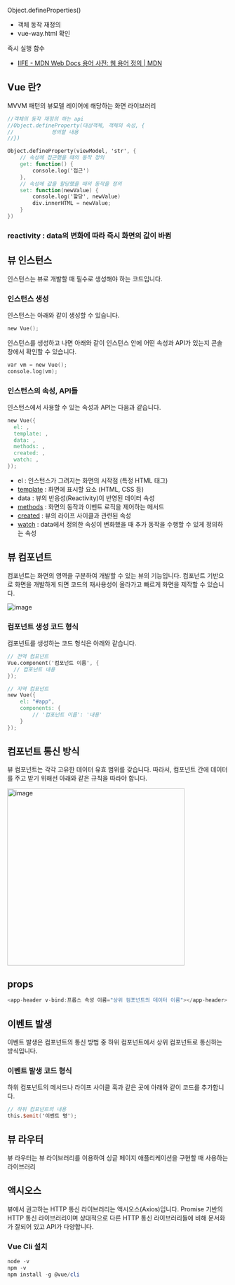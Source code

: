 <!-- https://developer.mozilla.org/en-US/docs/Web/JavaScript/Reference/Global_Objects/Object/defineProperty -->

Object.defineProperties()

- 객체 동작 재정의
- vue-way.html 확인

즉시 실행 함수

- [IIFE - MDN Web Docs 용어 사전: 웹 용어 정의 | MDN](https://developer.mozilla.org/ko/docs/Glossary/IIFE)



## Vue 란?

MVVM 패턴의 뷰모델 레이어에 해당하는 화면 라이브러리<br>

```v
//객체의 동작 재정의 하는 api
//Object.defineProperty(대상객체, 객체의 속성, {
//            정의할 내용      
//})

Object.defineProperty(viewModel, 'str', {
    // 속성에 접근했을 때의 동작 정의
    get: function() {
        console.log('접근')
    },
    // 속성에 값을 할당했을 때의 동작을 정의
    set: function(newValue) {
        console.log('할당', newValue)
        div.innerHTML = newValue;
    }
})
```

### reactivity : data의 변화에 따라 즉시 화면의 값이 바뀜

## 

## 뷰 인스턴스

인스턴스는 뷰로 개발할 때 필수로 생성해야 하는 코드입니다.<br>

### 인스턴스 생성

인스턴스는 아래와 같이 생성할 수 있습니다.<br>

```v
new Vue();
```

인스턴스를 생성하고 나면 아래와 같이 인스턴스 안에 어떤 속성과 API가 있는지 콘솔 창에서 확인할 수 있습니다.<br>

```v
var vm = new Vue();
console.log(vm);
```

### 인스턴스의 속성, API들

인스턴스에서 사용할 수 있는 속성과 API는 다음과 같습니다.<br>

```v
new Vue({
  el: ,
  template: ,
  data: ,
  methods: ,
  created: ,
  watch: ,
});
```

- el : 인스턴스가 그려지는 화면의 시작점 (특정 HTML 태그)
- [template](https://joshua1988.github.io/vue-camp/vue/template.html) : 화면에 표시할 요소 (HTML, CSS 등)
- data : 뷰의 반응성(Reactivity)이 반영된 데이터 속성
- [methods](https://joshua1988.github.io/vue-camp/syntax/methods.html) : 화면의 동작과 이벤트 로직을 제어하는 메서드
- [created](https://joshua1988.github.io/vue-camp/vue/life-cycle.html) : 뷰의 라이프 사이클과 관련된 속성
- [watch](https://joshua1988.github.io/vue-camp/syntax/watch.html) : data에서 정의한 속성이 변화했을 때 추가 동작을 수행할 수 있게 정의하는 속성

## 뷰 컴포넌트

컴포넌트는 화면의 영역을 구분하여 개발할 수 있는 뷰의 기능입니다. 컴포넌트 기반으로 화면을 개발하게 되면 코드의 재사용성이 올라가고 빠르게 화면을 제작할 수 있습니다.<br>

![image](https://user-images.githubusercontent.com/82499591/172050774-f5f1e325-5d92-439d-8110-433b5825b792.png)

### 컴포넌트 생성 코드 형식

컴포넌트를 생성하는 코드 형식은 아래와 같습니다.<br>

```v
// 전역 컴포넌트
Vue.component('컴포넌트 이름', {
  // 컴포넌트 내용
});
```

```v
// 지역 컴포넌트
new Vue({
    el: "#app",
    components: {
        // '컴포넌트 이름': '내용'
    }
});
```

## 컴포넌트 통신 방식

뷰 컴포넌트는 각각 고유한 데이터 유효 범위를 갖습니다. 따라서, 컴포넌트 간에 데이터를 주고 받기 위해선 아래와 같은 규칙을 따라야 합니다.

<img title="" src="https://user-images.githubusercontent.com/82499591/172054716-f5011764-f0ef-444f-81e4-2e77b484111d.png" alt="image" width="404">

## props

```v
<app-header v-bind:프롭스 속성 이름="상위 컴포넌트의 데이터 이름"></app-header>
```

## 이벤트 발생

이벤트 발생은 컴포넌트의 통신 방법 중 하위 컴포넌트에서 상위 컴포넌트로 통신하는 방식입니다.<br>

### 이벤트 발생 코드 형식

하위 컴포넌트의 메서드나 라이프 사이클 훅과 같은 곳에 아래와 같이 코드를 추가합니다.<br>

```v
// 하위 컴포넌트의 내용
this.$emit('이벤트 명');
```

## 뷰 라우터

뷰 라우터는 뷰 라이브러리를 이용하여 싱글 페이지 애플리케이션을 구현할 때 사용하는 라이브러리<br>

## 액시오스

뷰에서 권고하는 HTTP 통신 라이브러리는 액시오스(Axios)입니다. Promise 기반의 HTTP 통신 라이브러리이며 상대적으로 다른 HTTP 통신 라이브러리들에 비해 문서화가 잘되어 있고 API가 다양합니다.<br>

### Vue Cli  설치

```powershell
node -v
npm -v
npm install -g @vue/cli
```

